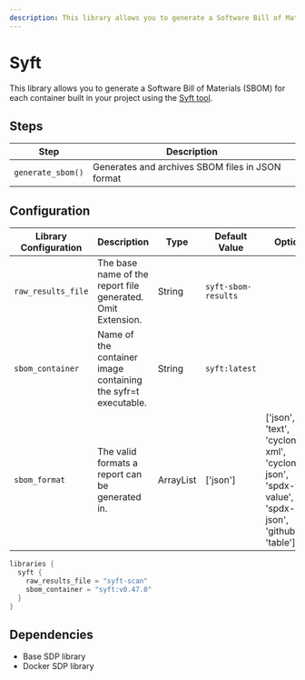 ```yaml
---
description: This library allows you to generate a Software Bill of Materials (SBOM) for each container built in your project
---
```


# Syft

This library allows you to generate a Software Bill of Materials (SBOM) for each container built in your project using the [Syft tool](https://github.com/anchore/syft).

## Steps

| Step              | Description                                      |
|-------------------|--------------------------------------------------|
| `generate_sbom()` | Generates and archives SBOM files in JSON format |

## Configuration

| Library Configuration | Description                                                   | Type        | Default Value       | Options                                                                                               |
|-----------------------|---------------------------------------------------------------|-------------|---------------------|-------------------------------------------------------------------------------------------------------|
| `raw_results_file`    | The base name of the report file generated. Omit Extension.   | String      | `syft-sbom-results` |                                                                                                       |
| `sbom_container`      | Name of the container image containing the syfr=t executable. | String      | `syft:latest`       |                                                                                                       |
| `sbom_format`         | The valid formats a report can be generated in.               | ArrayList   | ['json']            | ['json', 'text', 'cyclonedx-xml', 'cyclonedx-json', 'spdx-tag-value', 'spdx-json', 'github', 'table'] |

``` groovy title='pipeline_config.groovy'
libraries {
  syft {
    raw_results_file = "syft-scan"
    sbom_container = "syft:v0.47.0"
  }
}
```

## Dependencies

* Base SDP library
* Docker SDP library
